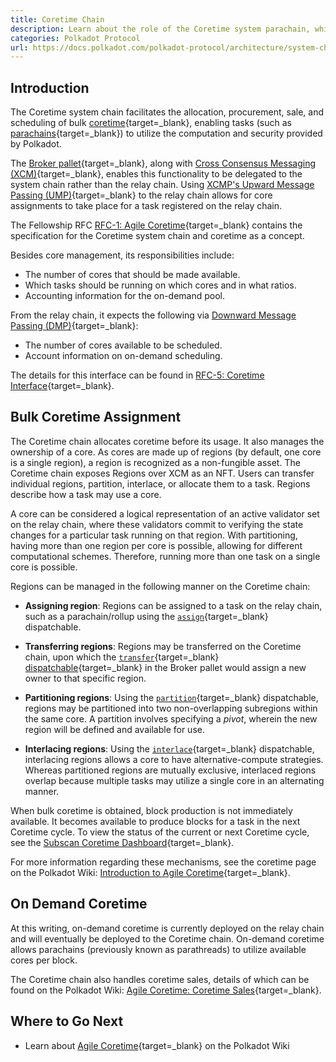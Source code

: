 ```yaml
---
title: Coretime Chain
description: Learn about the role of the Coretime system parachain, which facilitates the sale, purchase, assignment, and mechanisms of bulk coretime.
categories: Polkadot Protocol
url: https://docs.polkadot.com/polkadot-protocol/architecture/system-chains/coretime/
---
```


## Introduction

The Coretime system chain facilitates the allocation, procurement, sale, and scheduling of bulk [coretime](/reference/glossary/#coretime){target=\_blank}, enabling tasks (such as [parachains](/reference/glossary/#parachain){target=\_blank}) to utilize the computation and security provided by Polkadot. 

The [Broker pallet](https://paritytech.github.io/polkadot-sdk/master/pallet_broker/index.html){target=\_blank}, along with [Cross Consensus Messaging (XCM)](/parachains/interoperability/get-started/){target=\_blank}, enables this functionality to be delegated to the system chain rather than the relay chain. Using [XCMP's Upward Message Passing (UMP)](https://wiki.polkadot.com/learn/learn-xcm-transport/#ump-upward-message-passing){target=\_blank} to the relay chain allows for core assignments to take place for a task registered on the relay chain.

The Fellowship RFC [RFC-1: Agile Coretime](https://github.com/polkadot-fellows/RFCs/blob/main/text/0001-agile-coretime.md){target=\_blank} contains the specification for the Coretime system chain and coretime as a concept.

Besides core management, its responsibilities include: 

- The number of cores that should be made available.
- Which tasks should be running on which cores and in what ratios.
- Accounting information for the on-demand pool.

From the relay chain, it expects the following via [Downward Message Passing (DMP)](https://wiki.polkadot.com/learn/learn-xcm-transport/#dmp-downward-message-passing){target=\_blank}:

- The number of cores available to be scheduled.
- Account information on on-demand scheduling.

The details for this interface can be found in [RFC-5: Coretime Interface](https://github.com/polkadot-fellows/RFCs/blob/main/text/0005-coretime-interface.md){target=\_blank}.

## Bulk Coretime Assignment

The Coretime chain allocates coretime before its usage. It also manages the ownership of a core. As cores are made up of regions (by default, one core is a single region), a region is recognized as a non-fungible asset. The Coretime chain exposes Regions over XCM as an NFT. Users can transfer individual regions, partition, interlace, or allocate them to a task. Regions describe how a task may use a core.

A core can be considered a logical representation of an active validator set on the relay chain, where these validators commit to verifying the state changes for a particular task running on that region. With partitioning, having more than one region per core is possible, allowing for different computational schemes. Therefore, running more than one task on a single core is possible.

Regions can be managed in the following manner on the Coretime chain:

- **Assigning region**: Regions can be assigned to a task on the relay chain, such as a parachain/rollup using the [`assign`](https://paritytech.github.io/polkadot-sdk/master/pallet_broker/pallet/dispatchables/fn.assign.html){target=\_blank} dispatchable.

- **Transferring regions**: Regions may be transferred on the Coretime chain, upon which the [`transfer`](https://paritytech.github.io/polkadot-sdk/master/pallet_broker/pallet/dispatchables/fn.transfer.html){target=\_blank} [dispatchable](/reference/glossary/#dispatchable){target=\_blank} in the Broker pallet would assign a new owner to that specific region.

- **Partitioning regions**: Using the [`partition`](https://paritytech.github.io/polkadot-sdk/master/pallet_broker/pallet/dispatchables/fn.partition.html){target=\_blank} dispatchable, regions may be partitioned into two non-overlapping subregions within the same core. A partition involves specifying a *pivot*, wherein the new region will be defined and available for use.

- **Interlacing regions**: Using the [`interlace`](https://paritytech.github.io/polkadot-sdk/master/pallet_broker/pallet/dispatchables/fn.interlace.html){target=\_blank} dispatchable, interlacing regions allows a core to have alternative-compute strategies. Whereas partitioned regions are mutually exclusive, interlaced regions overlap because multiple tasks may utilize a single core in an alternating manner.

When bulk coretime is obtained, block production is not immediately available. It becomes available to produce blocks for a task in the next Coretime cycle. To view the status of the current or next Coretime cycle, see the [Subscan Coretime Dashboard](https://coretime-polkadot.subscan.io/coretime_dashboard){target=\_blank}.

For more information regarding these mechanisms, see the coretime page on the Polkadot Wiki: [Introduction to Agile Coretime](https://wiki.polkadot.com/learn/learn-agile-coretime/){target=\_blank}. 

## On Demand Coretime

At this writing, on-demand coretime is currently deployed on the relay chain and will eventually be deployed to the Coretime chain. On-demand coretime allows parachains (previously known as parathreads) to utilize available cores per block.

The Coretime chain also handles coretime sales, details of which can be found on the Polkadot Wiki: [Agile Coretime: Coretime Sales](https://wiki.polkadot.com/learn/learn-agile-coretime/#coretime-sales){target=\_blank}.

## Where to Go Next

- Learn about [Agile Coretime](https://wiki.polkadot.com/learn/learn-agile-coretime/#introduction-to-agile-coretime){target=\_blank} on the Polkadot Wiki
